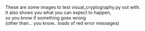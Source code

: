 These are some images to test visual\_cryptography.py out with.  
It also shows you what you can expect to happen,  
so you know if something goes wrong  
(other than... you know.. *loads* of red error messages) 
